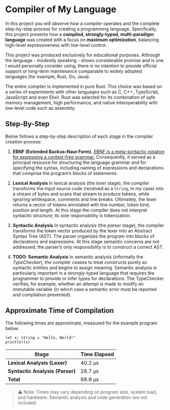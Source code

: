 # Compiler of My Language

In this project you will observe how a compiler operates and the complete step-by-step process for creating a programming language. Specifically, this project presents how a **compiled, strongly-typed, multi-paradigm language** was created with a focus on **maximum optimization**, balancing high-level expressiveness with low-level control.

This project was produced exclusively for educational purposes. Although the language - modestly speaking - shows considerable promise and is one I would personally consider using, there is no intention to provide official support or long-term maintenance comparable to widely adopted languages (for example, Rust, Go, Java).

The entire compiler is implemented in pure Rust. This choice was based on a series of experiments with other languages such as C, C++, TypeScript, JavaScript and even Elixir. Rust was selected for its combination of safe memory management, high performance, and native interoperability with low-level code such as assembly.

## Step-By-Step
Below follows a step-by-step description of each stage in the compiler creation process:

1. **EBNF (Extended Backus–Naur Form).**
  [EBNF is a meta-syntactic notation for expressing a context-free grammar.](https://pt.wikipedia.org/wiki/Formalismo_de_Backus-Naur_Estendido#:~:text=Formalismo%20de%20Backus%2DNaur%20Estendido%20%28tamb%C3%A9m%20conhecido%20como%20EBNF%29%20%C3%A9%20uma%20fam%C3%ADlia%20de%20nota%C3%A7%C3%B5es%20meta%2Dsintaxe%2C%20qualquer%20que%20pode%20ser%20usado%20para%20expressar%20uma%20gram%C3%A1tica%20livre%20de%20contexto.) Consequently, it served as a principal resource for structuring the language grammar and for specifying the syntax, including naming of expressions and declarations that comprise the program’s blocks of statements.

2. **Lexical Analysis**
  In lexical analysis (the *lexer* stage), the compiler transforms the input source code (received as a `String`, in my case) into a stream of bytes and scans that stream to produce tokens, while ignoring whitespace, comments and line breaks. Ultimately, the lexer returns a vector of tokens annotated with line number, token kind, position and length. At this stage the compiler does not interpret syntactic structure; its sole responsibility is tokenization.

3. **Syntactic Analysis**
  In syntactic analysis (the *parser* stage), the compiler transforms the token vector produced by the lexer into an Abstract Syntax Tree (AST). The parser organizes the program into blocks of declarations and expressions. At this stage semantic concerns are not addressed; the parser’s only responsibility is to construct a correct AST.

4. **TODO: Semantic Analysis**
  In semantic analysis (informally the *TypeChecker*), the compiler ceases to treat constructs purely as syntactic entities and begins to assign meaning. Semantic analysis is particularly important in a strongly-typed language that requires the programmer to provide or infer types for declarations. The TypeChecker verifies, for example, whether an attempt is made to modify an immutable variable (in which case a semantic error must be reported and compilation prevented).

## Approximate Time of Compilation
The following times are approximate, measured for the example program below.
```
let x: string = "Hello, World!"
println!(x)
```
| Stage                           | Time Elapsed |
| ------------------------------- | ------------ |
| **Lexical Analysis (Lexer)**    | 40.2 µs      |
| **Syntactic Analysis (Parser)** | 28.7 µs      |
| **Total**                       | 68.9 µs      |

> ⚠ Note: Times may vary depending on program size, system load, and hardware. Semantic analysis and code generation are not included.
